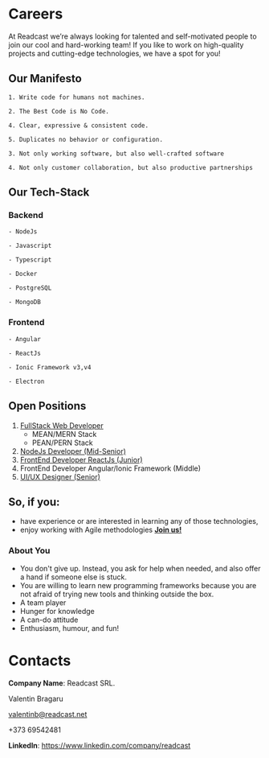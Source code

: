 # Careers
At Readcast we’re always looking for talented and self-motivated people to join our cool and hard-working team! If you like to work on high-quality projects and cutting-edge technologies, we have a spot for you!

## Our Manifesto
 `1. Write code for humans not machines.`
 
 `2. The Best Code is No Code.`
 
 `4. Clear, expressive & consistent code.`
 
 `5. Duplicates no behavior or configuration.`
 
 `3. Not only working software, but also well-crafted software`
 
 `4. Not only customer collaboration, but also productive partnerships`
 
 
## Our Tech-Stack
### Backend
 `- NodeJs`
 
 `- Javascript`
 
 `- Typescript`
 
 `- Docker`
 
 `- PostgreSQL`
 
 `- MongoDB`
  
### Frontend
 `- Angular`
 
 `- ReactJs`
 
 `- Ionic Framework v3,v4`
 
 `- Electron`
 
 
## Open Positions
1. [FullStack Web Developer](./full-stack)
    * MEAN/MERN Stack
    * PEAN/PERN Stack
1. [NodeJs Developer (Mid-Senior)](./backend/middle)
1. [FrontEnd Developer ReactJs (Junior)](./frontend/junior/react)
1. FrontEnd Developer Angular/Ionic Framework (Middle)
1. [UI/UX Designer (Senior)](./design/senior)

## So, if you:
 - have experience or are interested in learning any of those technologies,
 - enjoy working with Agile methodologies
[__Join us!__](mailto:valentinb@readcast.net)

### About You
 - You don't give up. Instead, you ask for help when needed, and also offer a hand if someone else is stuck.
 - You are willing to learn new programming frameworks because you are not afraid of trying new tools and thinking outside the box.
 - A team player
 - Hunger for knowledge
 - A can-do attitude
 - Enthusiasm, humour, and fun!
 
# Contacts

__Company Name__: Readcast SRL.

Valentin Bragaru

valentinb@readcast.net

+373 69542481

__LinkedIn__: https://www.linkedin.com/company/readcast
